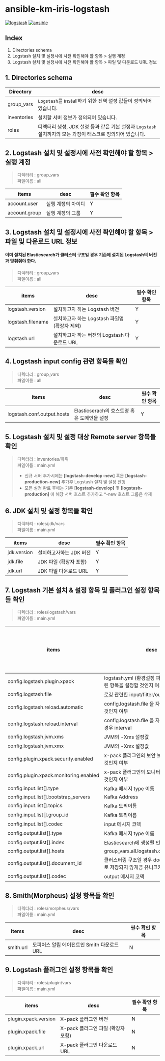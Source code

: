 ansible-km-iris-logstash
=======================

[![logstash](https://img.shields.io/badge/Logstash-5.5.0-brightgreen.svg)](https://www.elastic.co/guide/en/logstash/current/introduction.html)
[![ansible](https://img.shields.io/badge/ansible-2.3-orange.svg)](https://www.ansible.com/it-automation)

## Index
1. Directories schema
2. Logstash 설치 및 설정시에 사전 확인해야 할 항목 > 실행 계정
3. Logstash 설치 및 설정시에 사전 확인해야 할 항목 > 파일 및 다운로드 URL 정보


## 1. Directories schema

Directory | desc  |
| ------------- | ------------- |
| group_vars | `Logstash`를 install하기 위한 전역 설정 값들이 정의되어 있습니다. |
| inventories  | 설치할 서버 정보가 정의되어 있습니다.  |
| roles  | 디렉터리 생성, JDK 설정 등과 같은 기본 설정과 `Logstash` 설치까지의 모든 과정이 태스크로 정의되어 있습니다. |`  
        
## 2. Logstash 설치 및 설정시에 사전 확인해야 할 항목 > 실행 계정
> 디렉터리 : group_vars  
> 파일이름 : all  

items | desc  | 필수 확인 항목
| ------------- | ------------- |---|
| account.user | 실행 계정의 아이디  |Y
| account.group  | 실행 계정의 그룹  |Y

## 3. Logstash 설치 및 설정시에 사전 확인해야 할 항목 > 파일 및 다운로드 URL 정보
#### 이미 설치된 Elasticsearch가 클러스터 구조일 경우 기존에 설치된 Logstash의 버전과 맞춰줘야 한다.
> 디렉터리 : group_vars  
> 파일이름 : all  

items | desc  | 필수 확인 항목
| ------------- | ------------- |---|
| logstash.version | 설치하고자 하는 Logstash 버전  |Y
| logstash.filename | 설치하고자 하는 Logstash 파일명 (확장자 제외)  |Y
| logstash.url | 설치하고자 하는 버전의 Logstash 다운로드 URL  |Y

## 4. Logstash input config 관련 항목들 확인
> 디렉터리 : group_vars  
> 파일이름 : all  

items | desc  | 필수 확인 항목
| ------------- | ------------- |---|
| logstash.conf.output.hosts | Elasticserach의 호스트명 혹은 도메인을 설정  |Y

## 5. Logstash 설치 및 설정 대상 Remote server 항목들 확인
> 디렉터리 : inventories/하위  
> 파일이름 : main.yml  
>
> - 신규 서버 추가시에는 **[logstash-develop-new]** 혹은 **[logstash-production-new]** 추가후 Logstash 설치 및 설정 진행
> - 모든 설정 완료 후에는 기존 **[logstash-develop]** 및 **[logstash-production]** 에 해당 서버 호스트 추가하고 *-new 호스트 그룹은 삭제

## 6. JDK 설치 및 설정 항목들 확인
> 디렉터리 : roles/jdk/vars  
> 파일이름 : main.yml

items | desc  | 필수 확인 항목
| ------------- | ------------- |---|
| jdk.version | 설치하고자하는 JDK 버전  |Y
| jdk.file | JDK 파일 (확장자 포함)  |Y
| jdk.url | JDK 파일 다운로드 URL  |Y


## 7. Logstash 기본 설치 & 설정 항목 및 플러그인 설정 항목들 확인
> 디렉터리 : roles/logstash/vars  
> 파일이름 : main.yml

items | desc  | 필수 확인 항목
| ------------- | ------------- |---|
| config.logstash.plugin.xpack | logstash.yml (환경설정 파일)에 x-pack 관련 항목을 설정할 것인지 여부  |Y
| config.logstash.file | 로깅 관련한 input/filter/output 파일명  |Y
| config.logstash.reload.automatic | config.logstash.file 을 자동으로 reload 할 것인지 여부  |Y
| config.logstash.reload.interval | config.logstash.file 을 자동으로 reload 할 경우 interval  |Y
| config.logstash.jvm.xms | JVM의 -Xms 설정값  |Y
| config.logstash.jvm.xmx | JVM의 -Xmx 설정값   |Y
| config.plugin.xpack.security.enabled | x-pack 플러그인의 보안 보안 설정을 사용할 것인지 여부  |Y
| config.plugin.xpack.monitoring.enabled | x-pack 플러그인의 모니터링 기능을 사용할 것인지 여부  |Y
| config.input.list[].type | Kafka 메시지 type 이름  |Y
| config.input.list[].bootstrap_servers | Kafka Address  |Y
| config.input.list[].topics | Kafka 토픽이름   |Y
| config.input.list[].group_id | Kafka 토픽이름   |Y
| config.input.list[].codec | input 메시지 코덱    |Y
| config.output.list[].type | Kafka 메시지 type 이름   |Y
| config.output.list[].index | Elasticsearch에 생성될 인덱스 이름   |Y
| config.output.list[].hosts | group_vars.all.logstash.conf.output.hosts   |Y
| config.output.list[].document_id | 클러스터링 구조일 경우 document가 중복으로 저장되지 않게끔 유니크키를 지정    |Y
| config.output.list[].codec | output 메시지 코덱  |Y

## 8. Smith(Morpheus) 설정 항목들 확인 
> 디렉터리 : roles/morpheus/vars  
> 파일이름 : main.yml

items | desc  | 필수 확인 항목
| ------------- | ------------- |---|
| smith.url | 모피어스 알림 에이전트인 Smith 다운로드 URL  |N


##  9. Logstash 플러그인 설정 항목들 확인 
> 디렉터리 : roles/plugin/vars  
> 파일이름 : main.yml

items | desc  | 필수 확인 항목
| ------------- | ------------- |---|
| plugin.xpack.version | X-pack 플러그인 버전  |N
| plugin.xpack.file | X-pack 플러그인 파일 (확장자 포함)  |N
| plugin.xpack.url | X-pack 플러그인 다운로드 URL  |N
